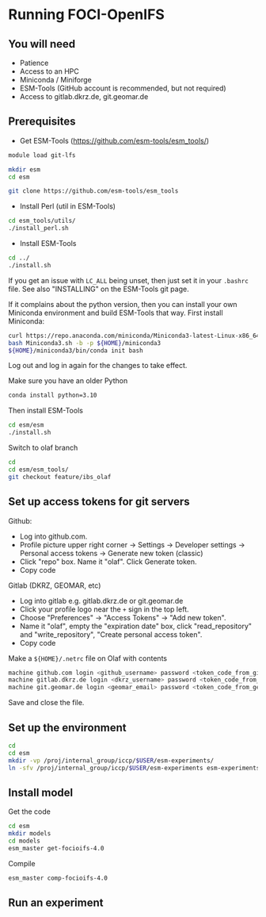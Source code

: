 Running FOCI-OpenIFS 
====================

You will need
-------------

* Patience
* Access to an HPC
* Miniconda / Miniforge
* ESM-Tools (GitHub account is recommended, but not required)
* Access to gitlab.dkrz.de, git.geomar.de 

Prerequisites
-------------

* Get ESM-Tools (https://github.com/esm-tools/esm_tools/) 

```bash
module load git-lfs

mkdir esm
cd esm

git clone https://github.com/esm-tools/esm_tools
```

* Install Perl (util in ESM-Tools)

```bash
cd esm_tools/utils/
./install_perl.sh
```

* Install ESM-Tools

```bash
cd ../
./install.sh
```

If you get an issue with `LC_ALL` being unset, then just set it in your `.bashrc` file. 
See also "INSTALLING" on the ESM-Tools git page. 

If it complains about the python version, then you can install your own Miniconda environment and build ESM-Tools that way. 
First install Miniconda:

```bash
curl https://repo.anaconda.com/miniconda/Miniconda3-latest-Linux-x86_64.sh -o Miniconda3.sh 
bash Miniconda3.sh -b -p ${HOME}/miniconda3
${HOME}/miniconda3/bin/conda init bash
```

Log out and log in again for the changes to take effect. 

Make sure you have an older Python
```bash
conda install python=3.10
```

Then install ESM-Tools
```bash
cd esm/esm
./install.sh
```

Switch to olaf branch
```bash
cd
cd esm/esm_tools/
git checkout feature/ibs_olaf
```


Set up access tokens for git servers
------------------------------------

Github: 
* Log into github.com. 
* Profile picture upper right corner -> Settings -> Developer settings -> Personal access tokens -> Generate new token (classic)
* Click "repo" box. Name it "olaf". Click Generate token. 
* Copy code

Gitlab (DKRZ, GEOMAR, etc)
* Log into gitlab e.g. gitlab.dkrz.de or git.geomar.de
* Click your profile logo near the `+` sign in the top left. 
* Choose "Preferences" -> "Access Tokens" -> "Add new token". 
* Name it "olaf", empty the "expiration date" box, click "read_repository" and "write_repository", "Create personal access token". 
* Copy code

Make a `${HOME}/.netrc` file on Olaf with contents
```bash
machine github.com login <github_username> password <token_code_from_github> 
machine gitlab.dkrz.de login <dkrz_username> password <token_code_from_dkrz> 
machine git.geomar.de login <geomar_email> password <token_code_from_geomar> 
```

Save and close the file. 


Set up the environment
----------------------

```bash
cd 
cd esm
mkdir -vp /proj/internal_group/iccp/$USER/esm-experiments/
ln -sfv /proj/internal_group/iccp/$USER/esm-experiments esm-experiments
```

Install model
-------------

Get the code

```bash
cd esm
mkdir models
cd models
esm_master get-focioifs-4.0 
``` 

Compile 
```bash
esm_master comp-focioifs-4.0
``` 

Run an experiment
-----------------

```bash




